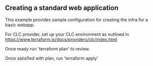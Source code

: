 ## Creating a standard web application

This example provides sample configuration for creating the infra for a basic webapp.

For CLC provider, set up your CLC environment as outlined in https://www.terraform.io/docs/providers/clc/index.html

Once ready run 'terraform plan' to review.

Once satisfied with plan, run 'terraform apply'
